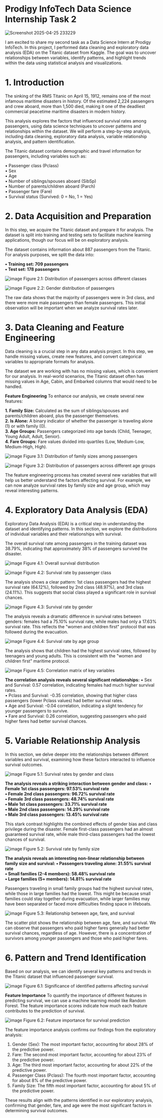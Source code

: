 # Prodigy InfoTech Data Science Internship Task 2

![Screenshot 2025-04-25 233229](https://github.com/user-attachments/assets/d8590a22-0f33-4712-8868-fdb7caa41280)

I am excited to share my second task as a Data Science Intern at Prodigy InfoTech. In this project, I performed data cleaning and exploratory data analysis (EDA) on the Titanic dataset from Kaggle. The goal was to uncover relationships between variables, identify patterns, and highlight trends within the data using statistical analysis and visualizations.

# 1. Introduction

The sinking of the RMS Titanic on April 15, 1912, remains one of the most infamous maritime disasters in history. Of the estimated 2,224 passengers and crew aboard, more than 1,500 died, making it one of the deadliest commercial peacetime maritime disasters in modern history.

This analysis explores the factors that influenced survival rates among passengers, using data science techniques to uncover patterns and relationships within the dataset. We will perform a step-by-step analysis, including data cleaning, exploratory data analysis, variable relationship analysis, and pattern identification.

The Titanic dataset contains demographic and travel information for passengers, including variables such as:

• Passenger class (Pclass)  
• Sex  
• Age  
• Number of siblings/spouses aboard (SibSp)  
• Number of parents/children aboard (Parch)  
• Passenger fare (Fare)  
• Survival status (Survived: 0 = No, 1 = Yes)  


# 2. Data Acquisition and Preparation

In this step, we acquire the Titanic dataset and prepare it for analysis. The dataset is split into training and testing sets to facilitate machine learning applications, though our focus will be on exploratory analysis.

The dataset contains information about 887 passengers from the Titanic. For analysis purposes, we split the data into:

**• Training set: 709 passengers  
• Test set: 178 passengers**

![image](https://github.com/user-attachments/assets/99f2e15f-9c2a-408c-9571-1234fd09ecae)
Figure 2.1: Distribution of passengers across different classes


![image](https://github.com/user-attachments/assets/91e9354c-f27c-4c4f-b6af-8197ed430742)
Figure 2.2: Gender distribution of passengers

The raw data shows that the majority of passengers were in 3rd class, and there were more male passengers than female passengers. This initial observation will be important when we analyze survival rates later.


# 3. Data Cleaning and Feature Engineering

Data cleaning is a crucial step in any data analysis project. In this step, we handle missing values, create new features, and convert categorical variables to appropriate formats for analysis.

The dataset we are working with has no missing values, which is convenient for our analysis. In real-world scenarios, the Titanic dataset often has missing values in Age, Cabin, and Embarked columns that would need to be handled.

**Feature Engineering**
To enhance our analysis, we create several new features:

**1. Family Size:** Calculated as the sum of siblings/spouses and parents/children aboard, plus the passenger themselves.  
**2. Is Alone:** A binary indicator of whether the passenger is traveling alone (1) or with family (0).  
**3. Age Groups:** Passengers categorized into age bands (Child, Teenager, Young Adult, Adult, Senior).  
**4. Fare Groups:**  Fare values divided into quartiles (Low, Medium-Low, Medium-High, High).  


![image](https://github.com/user-attachments/assets/c2068e13-e790-4f48-bae4-0b1d1b9e6020)
Figure 3.1: Distribution of family sizes among passengers


![image](https://github.com/user-attachments/assets/be742c75-51e3-418f-997b-df9d3864d810)
Figure 3.2: Distribution of passengers across different age groups


The feature engineering process has created several new variables that will help us better understand the factors affecting survival. For example, we can now analyze survival rates by family size and age group, which may reveal interesting patterns.


# 4. Exploratory Data Analysis (EDA)

Exploratory Data Analysis (EDA) is a critical step in understanding the dataset and identifying patterns. In this section, we explore the distributions of individual variables and their relationships with survival.

The overall survival rate among passengers in the training dataset was 38.79%, indicating that approximately 38% of passengers survived the disaster.

![image](https://github.com/user-attachments/assets/8f3b7ceb-4e14-42be-a3fb-7056be449cee)
Figure 4.1: Overall survival distribution


![image](https://github.com/user-attachments/assets/5935ef96-fc2f-43ca-bae6-e3d2b7493562)
Figure 4.2: Survival rate by passenger class

The analysis shows a clear pattern: 1st class passengers had the highest survival rate (64.12%), followed by 2nd class (48.97%), and 3rd class (24.11%). This suggests that social class played a significant role in survival chances.

![image](https://github.com/user-attachments/assets/59f58b3a-d156-4106-b6db-00b0e02b71d1)
Figure 4.3: Survival rate by gender

The analysis reveals a dramatic difference in survival rates between genders: females had a 75.10% survival rate, while males had only a 17.63% survival rate. This reflects the "women and children first" protocol that was followed during the evacuation.


![image](https://github.com/user-attachments/assets/45a2c2f9-27b4-4ec0-9182-fb8dfe2d36c4)
Figure 4.4: Survival rate by age group

The analysis shows that children had the highest survival rates, followed by teenagers and young adults. This is consistent with the "women and children first" maritime protocol.


![image](https://github.com/user-attachments/assets/d930647d-0cb0-4f1a-baa4-b321250a0971)
Figure 4.5: Correlation matrix of key variables


**The correlation analysis reveals several significant relationships:**
• Sex and Survival: 0.57 correlation, indicating females had much higher survival rates.  
• Pclass and Survival: -0.35 correlation, showing that higher class passengers (lower Pclass values) had better survival rates.  
• Age and Survival: -0.04 correlation, indicating a slight tendency for younger passengers to survive.  
• Fare and Survival: 0.26 correlation, suggesting passengers who paid higher fares had better survival chances.  



# 5. Variable Relationship Analysis

In this section, we delve deeper into the relationships between different variables and survival, examining how these factors interacted to influence survival outcomes.

![image](https://github.com/user-attachments/assets/71b1108f-4314-4f9a-87d4-110ae6627d1c)
Figure 5.1: Survival rates by gender and class

**The analysis reveals a striking interaction between gender and class:**
**• Female 1st class passengers: 97.53% survival rate  
• Female 2nd class passengers: 96.72% survival rate  
• Female 3rd class passengers: 48.74% survival rate  
• Male 1st class passengers: 33.71% survival rate  
• Male 2nd class passengers: 14.29% survival rate  
• Male 3rd class passengers: 13.45% survival rate** 

This stark contrast highlights the combined effects of gender bias and class privilege during the disaster. Female first-class passengers had an almost guaranteed survival rate, while male third-class passengers had the lowest chances of survival.



![image](https://github.com/user-attachments/assets/aad00e87-9e54-4dd3-a772-d259ba2acf63)
Figure 5.2: Survival rate by family size

**The analysis reveals an interesting non-linear relationship between family size and survival:
• Passengers traveling alone: 31.55% survival rate  
• Small families (2-4 members): 58.48% survival rate  
• Large families (5+ members): 14.81% survival rate**

Passengers traveling in small family groups had the highest survival rates, while those in large families had the lowest. This might be because small families could stay together during evacuation, while larger families may have been separated or faced more difficulties finding space in lifeboats.


![image](https://github.com/user-attachments/assets/c627d2b5-1ea4-4d32-9e07-83fe5e057601)
Figure 5.3: Relationship between age, fare, and survival

The scatter plot shows the relationship between age, fare, and survival. We can observe that passengers who paid higher fares generally had better survival chances, regardless of age. However, there is a concentration of survivors among younger passengers and those who paid higher fares.

# 6. Pattern and Trend Identification
Based on our analysis, we can identify several key patterns and trends in the Titanic dataset that influenced passenger survival.


![image](https://github.com/user-attachments/assets/d992b908-b357-4cd0-81ea-9942fe5ea4e6)
Figure 6.1: Significance of identified patterns affecting survival


**Feature Importance**
To quantify the importance of different features in predicting survival, we can use a machine learning model like Random Forest. The feature importance scores indicate how much each feature contributes to the prediction of survival.

![image](https://github.com/user-attachments/assets/50e2f8ef-ab23-4fcf-bae7-c1bd3a77123a)
Figure 6.2: Feature importance for survival prediction

The feature importance analysis confirms our findings from the exploratory analysis:
1. Gender (Sex): The most important factor, accounting for about 28% of the predictive power.  
2. Fare: The second most important factor, accounting for about 23% of the predictive power.  
3. Age: The third most important factor, accounting for about 22% of the predictive power.  
4. Passenger Class (Pclass): The fourth most important factor, accounting for about 8% of the predictive power.  
5. Family Size: The fifth most important factor, accounting for about 5% of the predictive power.

These results align with the patterns identified in our exploratory analysis, confirming that gender, fare, and age were the most significant factors in determining survival outcomes.


